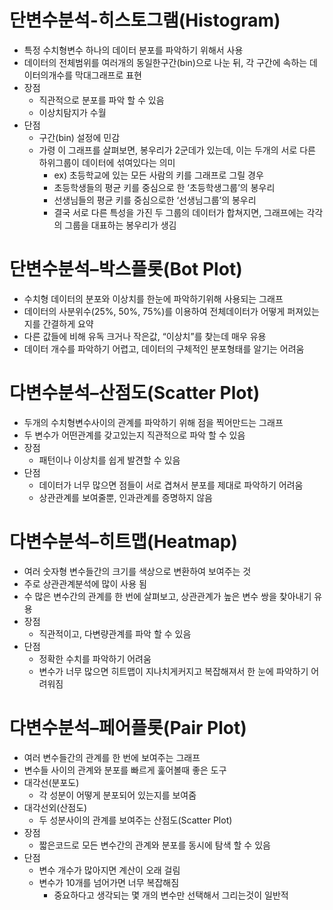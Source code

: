 # 단변수분석-히스토그램(Histogram)
- 특정 수치형변수 하나의 데이터 분포를 파악하기 위해서 사용
- 데이터의 전체범위를 여러개의 동일한구간(bin)으로 나눈 뒤, 각 구간에 속하는 데이터의개수를 막대그래프로 표현
- 장점
    - 직관적으로 분포를 파악 할 수 있음
    - 이상치탐지가 수월
- 단점
    - 구간(bin) 설정에 민감
    - 가령 이 그래프를 살펴보면, 봉우리가 2군데가 있는데, 이는 두개의 서로 다른 하위그룹이 데이터에 섞여있다는 의미
        - ex) 초등학교에 있는 모든 사람의 키를 그래프로 그릴 경우
        - 초등학생들의 평균 키를 중심으로 한 ‘초등학생그룹’의 봉우리
        - 선생님들의 평균 키를 중심으로한 ‘선생님그룹’의 봉우리
        - 결국 서로 다른 특성을 가진 두 그룹의 데이터가 합쳐지면, 그래프에는 각각의 그룹을 대표하는 봉우리가 생김

# 단변수분석–박스플롯(Bot Plot)
- 수치형 데이터의 분포와 이상치를 한눈에 파악하기위해 사용되는 그래프
- 데이터의 사분위수(25%, 50%, 75%)를 이용하여 전체데이터가 어떻게 퍼져있는지를 간결하게 요약
- 다른 값들에 비해 유독 크거나 작은값, “이상치”를 찾는데 매우 유용
- 데이터 개수를 파악하기 어렵고, 데이터의 구체적인 분포형태를 알기는 어려움

# 다변수분석–산점도(Scatter Plot)
- 두개의 수치형변수사이의 관계를 파악하기 위해 점을 찍어만드는 그래프
- 두 변수가 어떤관계를 갖고있는지 직관적으로 파악 할 수 있음
- 장점
    - 패턴이나 이상치를 쉽게 발견할 수 있음
- 단점
    - 데이터가 너무 많으면 점들이 서로 겹쳐서 분포를 제대로 파악하기 어려움
    - 상관관계를 보여줄뿐, 인과관계를 증명하지 않음

# 다변수분석–히트맵(Heatmap)
- 여러 숫자형 변수들간의 크기를 색상으로 변환하여 보여주는 것
- 주로 상관관계분석에 많이 사용 됨
- 수 많은 변수간의 관계를 한 번에 살펴보고, 상관관계가 높은 변수 쌍을 찾아내기 유용
- 장점
    - 직관적이고, 다변량관계를 파악 할 수 있음
- 단점
    - 정확한 수치를 파악하기 어려움
    - 변수가 너무 많으면 히트맵이 지나치게커지고 복잡해져서 한 눈에 파악하기 어려워짐

# 다변수분석–페어플롯(Pair Plot)
- 여러 변수들간의 관계를 한 번에 보여주는 그래프
- 변수들 사이의 관계와 분포를 빠르게 훑어볼때 좋은 도구
- 대각선(분포도)
    - 각 성분이 어떻게 분포되어 있는지를 보여줌
- 대각선외(산점도)
    - 두 성분사이의 관계를 보여주는 산점도(Scatter Plot)
- 장점
    - 짧은코드로 모든 변수간의 관계와 분포를 동시에 탐색 할 수 있음
- 단점
    - 변수 개수가 많아지면 계산이 오래 걸림
    - 변수가 10개를 넘어가면 너무 복잡해짐
        - 중요하다고 생각되는 몇 개의 변수만 선택해서 그리는것이 일반적